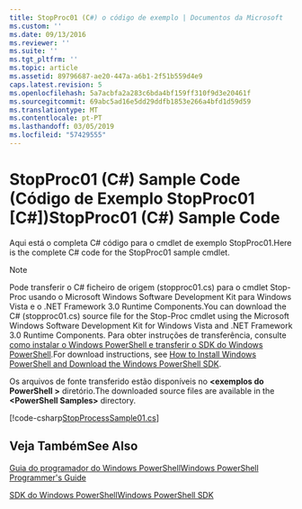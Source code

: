 ```yaml
---
title: StopProc01 (C#) o código de exemplo | Documentos da Microsoft
ms.custom: ''
ms.date: 09/13/2016
ms.reviewer: ''
ms.suite: ''
ms.tgt_pltfrm: ''
ms.topic: article
ms.assetid: 89796687-ae20-447a-a6b1-2f51b559d4e9
caps.latest.revision: 5
ms.openlocfilehash: 5a7acbfa2a283c6bda4bf159ff310f9d3e20461f
ms.sourcegitcommit: 69abc5ad16e5dd29ddfb1853e266a4bfd1d59d59
ms.translationtype: MT
ms.contentlocale: pt-PT
ms.lasthandoff: 03/05/2019
ms.locfileid: "57429555"
---
```

# <a name="stopproc01-c-sample-code"></a><span data-ttu-id="91c25-102">StopProc01 (C#) Sample Code (Código de Exemplo StopProc01 [C#])</span><span class="sxs-lookup"><span data-stu-id="91c25-102">StopProc01 (C#) Sample Code</span></span>

<span data-ttu-id="91c25-103">Aqui está o completa C# código para o cmdlet de exemplo StopProc01.</span><span class="sxs-lookup"><span data-stu-id="91c25-103">Here is the complete C# code for the StopProc01 sample cmdlet.</span></span>

> [!NOTE]
> <span data-ttu-id="91c25-104">Pode transferir o C# ficheiro de origem (stopproc01.cs) para o cmdlet Stop-Proc usando o Microsoft Windows Software Development Kit para Windows Vista e o .NET Framework 3.0 Runtime Components.</span><span class="sxs-lookup"><span data-stu-id="91c25-104">You can download the C# (stopproc01.cs) source file for the Stop-Proc cmdlet using the Microsoft Windows Software Development Kit for Windows Vista and .NET Framework 3.0 Runtime Components.</span></span> <span data-ttu-id="91c25-105">Para obter instruções de transferência, consulte [como instalar o Windows PowerShell e transferir o SDK do Windows PowerShell](/powershell/developer/installing-the-windows-powershell-sdk).</span><span class="sxs-lookup"><span data-stu-id="91c25-105">For download instructions, see [How to Install Windows PowerShell and Download the Windows PowerShell SDK](/powershell/developer/installing-the-windows-powershell-sdk).</span></span>
>
> <span data-ttu-id="91c25-106">Os arquivos de fonte transferido estão disponíveis no  **\<exemplos do PowerShell >** diretório.</span><span class="sxs-lookup"><span data-stu-id="91c25-106">The downloaded source files are available in the **\<PowerShell Samples>** directory.</span></span>

[!code-csharp[StopProcessSample01.cs](../../powershell-sdk-samples/SDK-2.0/csharp/StopProcessSample01/StopProcessSample01.cs#L11-L212 "StopProcessSample01.cs")]

## <a name="see-also"></a><span data-ttu-id="91c25-107">Veja Também</span><span class="sxs-lookup"><span data-stu-id="91c25-107">See Also</span></span>

[<span data-ttu-id="91c25-108">Guia do programador do Windows PowerShell</span><span class="sxs-lookup"><span data-stu-id="91c25-108">Windows PowerShell Programmer's Guide</span></span>](./windows-powershell-programmer-s-guide.md)

[<span data-ttu-id="91c25-109">SDK do Windows PowerShell</span><span class="sxs-lookup"><span data-stu-id="91c25-109">Windows PowerShell SDK</span></span>](../windows-powershell-reference.md)